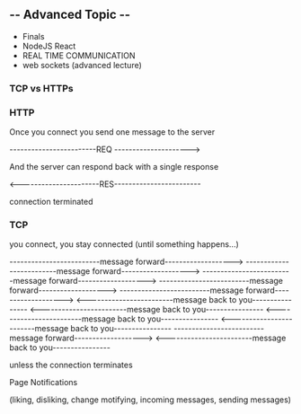 
## --  Advanced Topic  --
 
 - Finals 
 - NodeJS   React 
 - REAL TIME COMMUNICATION
 - web sockets (advanced lecture)

 

### TCP vs HTTPs


### HTTP 

Once you connect you send one message to the server 

------------------------REQ --------------------->

And the server can respond back with a single response

<----------------------RES------------------------

connection terminated


### TCP

you connect, you stay connected (until something happens...)

-------------------------message forward------------------->
-------------------------message forward------------------->
-------------------------message forward------------------->
-------------------------message forward------------------->
-------------------------message forward------------------->
<------------------------message back to you----------------
<------------------------message back to you----------------
<------------------------message back to you----------------
<------------------------message back to you----------------
-------------------------message forward------------------->
<------------------------message back to you----------------

unless the connection terminates


Page Notifications

(liking, disliking, change motifying, incoming messages, sending messages)